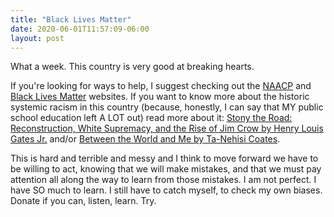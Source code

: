 ```yaml
---
title: "Black Lives Matter"
date: 2020-06-01T11:57:09-06:00
layout: post
---
```


What a week. This country is very good at breaking hearts. 

If you're looking for ways to help, I suggest checking out the [NAACP](https://naacp.org/campaigns/we-are-done-dying/?fbclid=IwAR1ETchwYabD4q9rG9H8My3vi27RkF1LB3yid2lWQ4Sfp-qQnLagGxhUrng) and [Black Lives Matter](https://blacklivesmatter.com/) websites. If you want to know more about the historic systemic racism in this country (because, honestly, I can say that MY public school education left A LOT out) read more about it: [Stony the Road: Reconstruction, White Supremacy, and the Rise of Jim Crow by Henry Louis Gates Jr.](https://smile.amazon.com/Stony-Road-Reconstruction-White-Supremacy/dp/0525559531/ref=sr_1_1?dchild=1&keywords=stony+the+road&qid=1591033765&sr=8-1) and/or [Between the World and Me by Ta-Nehisi Coates](https://smile.amazon.com/Between-World-Me-Ta-Nehisi-Coates/dp/0812993543/ref=sr_1_1?dchild=1&keywords=Between+the+World+and+Me&qid=1591033848&sr=8-1).

This is hard and terrible and messy and I think to move forward we have to be willing to act, knowing that we will make mistakes, and that we must pay attention all along the way to learn from those mistakes. I am not perfect. I have SO much to learn. I still have to catch myself, to check my own biases. Donate if you can, listen, learn. Try.

